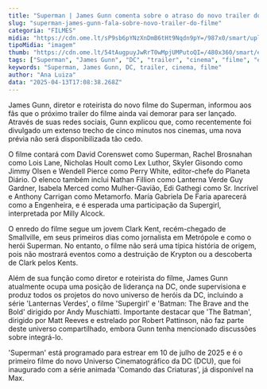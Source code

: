 ```yaml
---
title: "Superman | James Gunn comenta sobre o atraso do novo trailer do filme"
slug: "superman-james-gunn-fala-sobre-novo-trailer-do-filme"
categoria: "FILMES"
midia: "https://cdn.ome.lt/sP9sb6pYNzXnDmB6tHt9Nqdn9pY=/987x0/smart/uploads/conteudo/fotos/supermanvariante_rsKuxUU.jpg"
tipoMidia: "imagem"
thumb: "https://cdn.ome.lt/54tAugpuyJwRrT0wMpjUMPutoQI=/480x360/smart/extras/conteudos/supermanvariante_GfkVwjv.jpg"
tags: ["Superman", "James Gunn", "DC", "trailer", "cinema", "filme", "especial-Superman"]
keywords: "Superman, James Gunn, DC, trailer, cinema, filme"
author: "Ana Luiza"
data: "2025-04-13T17:08:38.268Z"
---
```


James Gunn, diretor e roteirista do novo filme do Superman, informou aos fãs que o próximo trailer do filme ainda vai demorar para ser lançado. Através de suas redes sociais, Gunn explicou que, como recentemente foi divulgado um extenso trecho de cinco minutos nos cinemas, uma nova prévia não será disponibilizada tão cedo.

<blockquote class="twitter-tweet"><a href="https://twitter.com/user/status/1911155320505937985"></a></blockquote>

O filme contará com David Corenswet como Superman, Rachel Brosnahan como Lois Lane, Nicholas Hoult como Lex Luthor, Skyler Gisondo como Jimmy Olsen e Wendell Pierce como Perry White, editor-chefe do Planeta Diário. O elenco também inclui Nathan Fillion como Lanterna Verde Guy Gardner, Isabela Merced como Mulher-Gavião, Edi Gathegi como Sr. Incrível e Anthony Carrigan como Metamorfo. María Gabriela De Faria aparecerá como a Engenheira, e é esperada uma participação da Supergirl, interpretada por Milly Alcock.

O enredo do filme segue um jovem Clark Kent, recém-chegado de Smallville, em seus primeiros dias como jornalista em Metrópole e como o herói Superman. No entanto, o filme não será uma típica história de origem, pois não mostrará eventos como a destruição de Krypton ou a descoberta de Clark pelos Kents.

Além de sua função como diretor e roteirista do filme, James Gunn atualmente ocupa uma posição de liderança na DC, onde supervisiona e produz todos os projetos do novo universo de heróis da DC, incluindo a série 'Lanternas Verdes', o filme 'Supergirl' e 'Batman: The Brave and the Bold' dirigido por Andy Muschiatti. Importante destacar que 'The Batman', dirigido por Matt Reeves e estrelado por Robert Pattinson, não faz parte deste universo compartilhado, embora Gunn tenha mencionado discussões sobre integrá-lo.

'Superman' está programado para estrear em 10 de julho de 2025 e é o primeiro filme do novo Universo Cinematográfico da DC (DCU), que foi inaugurado com a série animada 'Comando das Criaturas', já disponível na Max.